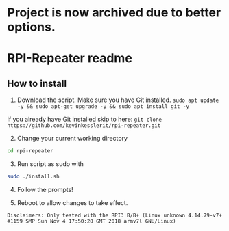# Project is now archived due to better options.


# RPI-Repeater readme
## How to install

1. Download the script. Make sure you have Git installed. 
```sudo apt update -y && sudo apt-get upgrade -y && sudo apt install git -y```

If you already have Git installed skip to here:
```git clone https://github.com/kevinkesslerit/rpi-repeater.git```

2. Change your current working directory
```bash 
cd rpi-repeater
```

3. Run script as sudo with
```bash
sudo ./install.sh
```

4. Follow the prompts!

5. Reboot to allow changes to take effect.


`Disclaimers: Only tested with the RPI3 B/B+ (Linux unknown 4.14.79-v7+ #1159 SMP Sun Nov 4 17:50:20 GMT 2018 armv7l GNU/Linux)`
